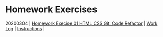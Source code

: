 # Homework Exercises

20200304 | [Homework Execise 01 HTML CSS Git: Code Refactor](../homework/docs/01/) | [Work Log](../homework/docs/01/ADJ_LOG.md) | [Instructions](../homework/docs/01/README.md) | 
